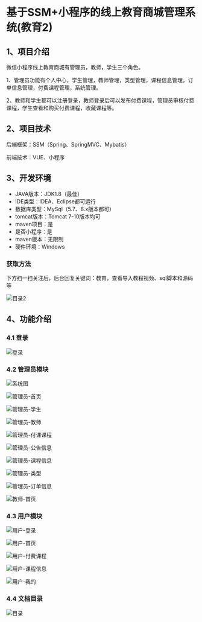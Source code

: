 # 基于SSM+小程序的线上教育商城管理系统(教育2)


## 1、项目介绍

微信小程序线上教育商城有管理员，教师，学生三个角色。

1、管理员功能有个人中心，学生管理，教师管理，类型管理，课程信息管理，订单信息管理，付费课程管理，系统管理。

2、教师和学生都可以注册登录，教师登录后可以发布付费课程，管理员审核付费课程，学生查看和购买付费课程，收藏课程等。

## 2、项目技术

后端框架：SSM（Spring、SpringMVC、Mybatis）

前端技术：VUE、小程序

## 3、开发环境

- JAVA版本：JDK1.8（最佳）
- IDE类型：IDEA、Eclipse都可运行
- 数据库类型：MySql（5.7、8.x版本都可） 
- tomcat版本：Tomcat 7-10版本均可
- maven项目：是
- 是否小程序：是
- maven版本：无限制
- 硬件环境：Windows
###  获取方法

下方扫一扫关注后，后台回复关键词：教育，查看导入教程视频、sql脚本和源码等

![目录2](https://www.codemarket.fun/202407032155305.png)

## 4、功能介绍

### 4.1 登录

![登录](https://www.codemarket.fun/202410072013538.png)

### 4.2 管理员模块

![系统图](https://www.codemarket.fun/202410072013183.png)

![管理员-首页](https://www.codemarket.fun/202410072013572.png)

![管理员-学生](https://www.codemarket.fun/202410072013046.png)

![管理员-教师](https://www.codemarket.fun/202410072013546.png)

![管理员-付课课程](https://www.codemarket.fun/202410072013536.png)

![管理员-公告信息](https://www.codemarket.fun/202410072013529.png)

![管理员-课程信息](https://www.codemarket.fun/202410072013558.png)

![管理员-类型](https://www.codemarket.fun/202410072013554.png)

![管理员-订单信息](https://www.codemarket.fun/202410072013247.png)

![教师-首页](https://www.codemarket.fun/202410072013117.png)

### 4.3 用户模块

![用户-登录](https://www.codemarket.fun/202410072014372.png)

![用户-首页](https://www.codemarket.fun/202410072014347.png)

![用户-付费课程](https://www.codemarket.fun/202410072014337.png)

![用户-课程信息](https://www.codemarket.fun/202410072014354.png)

![用户-我的](https://www.codemarket.fun/202410072014352.png)

### 4.4 文档目录

![目录](https://www.codemarket.fun/202410072014192.png)
